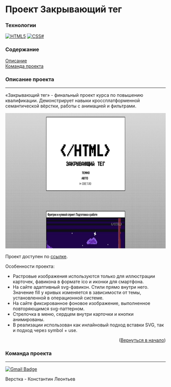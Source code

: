 # Проект Закрывающий тег

### Технологии
  
[![HTML5](https://img.shields.io/badge/-HTML5-464646?style=flat-square&logo=HTML5)](https://nginx.org/ru/)
[![CSS#](https://img.shields.io/badge/-CSS3-464646?style=flat-square&logo=CSS3)](https://www.docker.com/)

### Содержание

[Описание](#description)  
[Команда проекта](#team)

<a name="description"><h3>Описание проекта</h3></a>
___

«Закрывающий тег» - финальный проект курса по повышению квалификации. Демонстрирует навыки кроссплатформенной семантической вёрстки, работы с анимацией и фильтрами.

<p align="center"><img height="425" src="preview.jpg"></p>

Проект доступен по [ссылке](https://konstantin-leontyev.github.io/Zakrivayuschiy-teg/).

Особенности проекта: 
* Растровые изображения используются только для иллюстрации карточек, фавикона в формате ico и иконки для смартфона.
* На сайте адаптивный svg-фавикон. Стили прямо внутри него. Значение fill у кривых изменяется в зависимости от темы, установленной в операционной системе.
* На сайте фиксированное фоновое изображение, выполненное повторяющимся svg-паттерном.
* Стрелочка в меню, сердцем внутри карточки и кнопки анимированы.
* В реализации использован как инлайновый подход вставки SVG, так и подход через symbol + use. 

<p align="right">(<a href="#description">Вернуться в начало</a>)</p>

<a name="team"><h3>Команда проекта</h3></a>
___

[![Gmail Badge](https://img.shields.io/badge/-K.A.Leontyev@gmail.com-c14438?style=flat&logo=Gmail&logoColor=white&link=mailto:K.A.Leontyev@gmail.com)](mailto:K.A.Leontyev@gmail.com)<p align='left'>

Верстка - Константин Леонтьев
